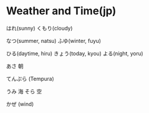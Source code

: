 # Weather and Time\(jp\)

はれ\(sunny\) くもり\(cloudy\)

なつ\(summer, natsu\) ふゆ\(winter, fuyu\)

ひる\(daytime, hiru\) きょう\(today, kyou\) よる\(night, yoru\)

あさ 朝

てんぷら \(Tempura\)

うみ 海 そら 空

かぜ \(wind\)

